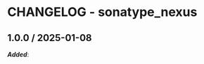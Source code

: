# CHANGELOG - sonatype_nexus

<!-- towncrier release notes start -->

## 1.0.0 / 2025-01-08

***Added***:
